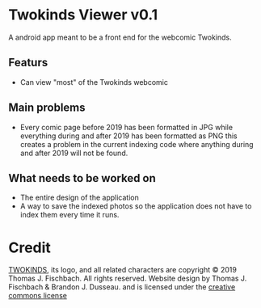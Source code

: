 # Twokinds Viewer v0.1
A android app meant to be a front end for the webcomic Twokinds. 

## Featurs

* Can view "most" of the Twokinds webcomic

## Main problems

* Every comic page before 2019 has been formatted in JPG while everything during and after 2019 has been formatted as PNG this creates a problem in the current indexing code where anything during and after 2019 will not be found.

## What needs to be worked on

* The entire design of the application
* A way to save the indexed photos so the application does not have to index them every time it runs.

# Credit

[TWOKINDS](http://twokinds.keenspot.com/), its logo, and all related characters are copyright © 2019 Thomas J. Fischbach. All rights reserved. Website design by Thomas J. Fischbach & Brandon J. Dusseau. and is licensed under the [creative commons license](https://creativecommons.org/licenses/by-nc-sa/3.0/us/) 
